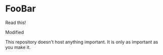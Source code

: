 FooBar
======
Read this!

Modified

This repository doesn't host anything important.  It is only as important as you make it. 
